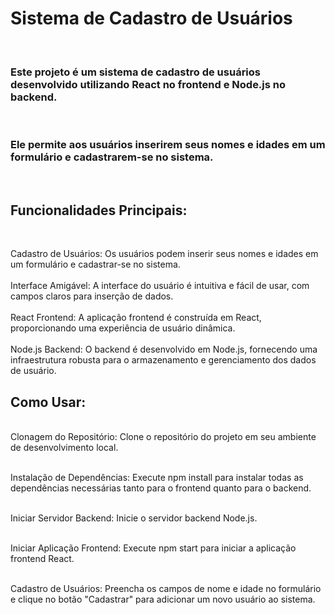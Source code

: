 <h1>Sistema de Cadastro de Usuários</h1>

<br>
<h3>Este projeto é um sistema de cadastro de usuários desenvolvido utilizando React no frontend e Node.js no backend.</h3>
<br>
<h3>Ele permite aos usuários inserirem seus nomes e idades em um formulário e cadastrarem-se no sistema.</h3>
<br>
<h2>Funcionalidades Principais:</h2>
<br>

Cadastro de Usuários: Os usuários podem inserir seus nomes e idades em um formulário e cadastrar-se no sistema.
<br>
<br>
Interface Amigável: A interface do usuário é intuitiva e fácil de usar, com campos claros para inserção de dados.
<br>
<br>
React Frontend: A aplicação frontend é construída em React, proporcionando uma experiência de usuário dinâmica.
<br>
<br>
Node.js Backend: O backend é desenvolvido em Node.js, fornecendo uma infraestrutura robusta para o armazenamento e gerenciamento dos dados de usuário.
<br>
<h2>Como Usar:</h2>
<br>
Clonagem do Repositório: Clone o repositório do projeto em seu ambiente de desenvolvimento local.
<br>
<br>

Instalação de Dependências: Execute npm install para instalar todas as dependências necessárias tanto para o frontend quanto para o backend.
<br>
<br>

Iniciar Servidor Backend: Inicie o servidor backend Node.js.
<br>
<br>

Iniciar Aplicação Frontend: Execute npm start para iniciar a aplicação frontend React.
<br>

<br>
Cadastro de Usuários: Preencha os campos de nome e idade no formulário e clique no botão "Cadastrar" para adicionar um novo usuário ao sistema.
